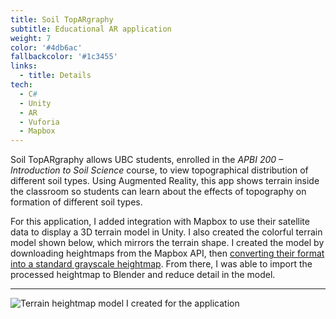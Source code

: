 ```yaml
---
title: Soil TopARgraphy
subtitle: Educational AR application
weight: 7
color: '#4db6ac'
fallbackcolor: '#1c3455'
links:
  - title: Details
tech:
  - C#
  - Unity
  - AR
  - Vuforia
  - Mapbox
---
```


Soil TopARgraphy allows UBC students, enrolled in the _APBI 200 – Introduction to Soil Science_ course, to view topographical distribution of different soil types. Using Augmented Reality, this app shows terrain inside the classroom so students can learn about the effects of topography on formation of different soil types.

For this application, I added integration with Mapbox to use their satellite data to display a 3D terrain model in Unity. I also created the colorful terrain model shown below, which mirrors the terrain shape. I created the model by downloading heightmaps from the Mapbox API, then [converting their format into a standard grayscale heightmap](https://github.com/NotWoods/mapbox-elevation). From there, I was able to import the processed heightmap to Blender and reduce detail in the model.

---

![Terrain heightmap model I created for the application](heightmap.*)
